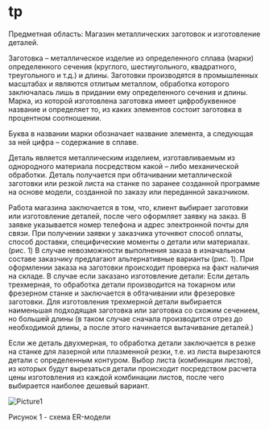 # tp
Предметная область: Магазин металлических заготовок и изготовление деталей.


Заготовка – металлическое изделие из определенного сплава (марки) определенного сечения (круглого, шестиугольного, квадратного, треугольного и т.д.) и длины. Заготовки производятся в промышленных масштабах и являются отлитым металлом, обработка которого заключалась лишь в придании ему определенного сечения и длины.
Марка, из которой изготовлена заготовка имеет цифробуквенное название и определяет то, из каких элементов состоит заготовка в процентном соотношении.

Буква в названии марки обозначает название элемента, а следующая за ней цифра – содержание в сплаве.

Деталь является металлическим изделием, изготавливаемым из однородного материала посредством какой – либо механической обработки. Деталь получается при обтачивании металлической заготовки или резкой листа на станке по заранее созданной программе на основе модели, созданной по заказу или переданной заказчиком.


Работа магазина заключается в том, что, клиент выбирает заготовки или изготовление деталей, после чего оформляет заявку на заказ. В заявке указывается номер телефона и адрес электронной почты для связи.
При получении заявки у заказчика уточняют способ оплаты, способ доставки, специфические моменты о детали или материалах. (рис. 1) В случае невозможности выполнения заказа в изначальном составе заказчику предлагают альтернативные варианты (рис. 1).
При оформлении заказа на заготовки происходит проверка на факт наличия на складе.
В случае если заказано изготовление детали:
Если деталь трехмерная, то обработка детали производится на токарном или фрезерном станке и заключается в обтачивании или фрезеровке заготовки.
Для изготовления трехмерной детали выбирается наименьшая подходящая заготовка или заготовка со схожим сечением, но большей длины (в таком случае сначала производится отрез до необходимой длины, а после этого начинается вытачивание деталей.)

Если же деталь двухмерная, то обработка детали заключается в резке на станке для лазерной или плазменной резки, т.е. из листа вырезаются детали с определенным контуром.
Выбор листа (комбинации листов), из которых будут вырезаться детали происходит посредством расчета цены изготовления из каждой комбинации листов, после чего выбирается наиболее дешевый вариант.


![Picture1](https://user-images.githubusercontent.com/112836383/193198496-9c01802f-ef7a-4c96-a315-25b8b8ff51d0.png)

Рисунок 1 - схема ER-модели
